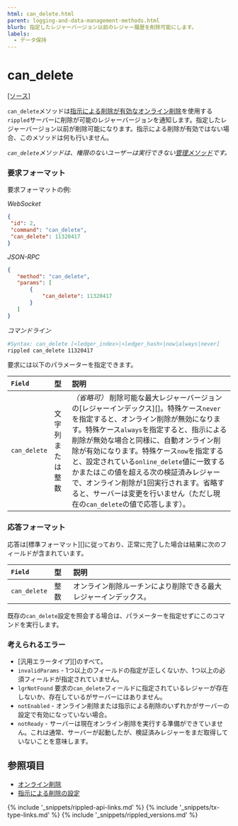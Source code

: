 ```yaml
---
html: can_delete.html
parent: logging-and-data-management-methods.html
blurb: 指定したレジャーバージョン以前のレジャー履歴を削除可能にします。
labels:
  - データ保持
---
```

# can_delete
[[ソース]](https://github.com/ripple/rippled/blob/master/src/ripple/rpc/handlers/CanDelete.cpp "Source")

`can_delete`メソッドは[指示による削除が有効なオンライン削除](online-deletion.html#指示による削除)を使用する`rippled`サーバーに削除が可能のレジャーバージョンを通知します。指定したレジャーバージョン以前が削除可能になります。指示による削除が有効ではない場合、このメソッドは何も行いません。

_`can_delete`メソッドは、権限のないユーザーは実行できない[管理メソッド](admin-rippled-methods.html)です。_

### 要求フォーマット

要求フォーマットの例:

<!-- MULTICODE_BLOCK_START -->

*WebSocket*

```json
{
 "id": 2,
 "command": "can_delete",
 "can_delete": 11320417
}
```

*JSON-RPC*

```json
{
   "method": "can_delete",
   "params": [
       {
           "can_delete": 11320417
       }
   ]
}
```

*コマンドライン*

```sh
#Syntax: can_delete [<ledger_index>|<ledger_hash>|now|always|never]
rippled can_delete 11320417
```

<!-- MULTICODE_BLOCK_END -->

要求には以下のパラメーターを指定できます。

| `Field`      | 型              | 説明                               |
|:-------------|:------------------|:------------------------------------------|
| `can_delete` | 文字列 または整数 | _（省略可）_ 削除可能な最大レジャーバージョンの[レジャーインデックス][]。特殊ケース`never`を指定すると、オンライン削除が無効になります。特殊ケース`always`を指定すると、指示による削除が無効な場合と同様に、自動オンライン削除が有効になります。特殊ケース`now`を指定すると、設定されている`online_delete`値に一致するかまたはこの値を超える次の検証済みレジャーで、オンライン削除が1回実行されます。省略すると、サーバーは変更を行いません（ただし現在の`can_delete`の値で応答します）。 |

### 応答フォーマット

応答は[標準フォーマット][]に従っており、正常に完了した場合は結果に次のフィールドが含まれています。

| `Field`      | 型    | 説明                                         |
|:-------------|:--------|:----------------------------------------------------|
| `can_delete` | 整数 | オンライン削除ルーチンにより削除できる最大レジャーインデックス。 |

既存の`can_delete`設定を照会する場合は、パラメーターを指定せずにこのコマンドを実行します。

### 考えられるエラー

- [汎用エラータイプ][]のすべて。
- `invalidParams` - 1つ以上のフィールドの指定が正しくないか、1つ以上の必須フィールドが指定されていません。
- `lgrNotFound` 要求の`can_delete`フィールドに指定されているレジャーが存在しないか、存在しているがサーバーにはありません。
- `notEnabled` - オンライン削除または指示による削除のいずれかがサーバーの設定で有効になっていない場合。
- `notReady` - サーバーは現在オンライン削除を実行する準備ができていません。これは通常、サーバーが起動したが、検証済みレジャーをまだ取得していないことを意味します。

## 参照項目

- [オンライン削除](online-deletion.html)
- [指示による削除の設定](configure-advisory-deletion.html)

<!--{# common link defs #}-->
{% include '_snippets/rippled-api-links.md' %}
{% include '_snippets/tx-type-links.md' %}
{% include '_snippets/rippled_versions.md' %}
